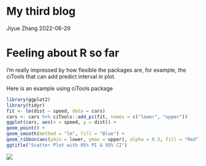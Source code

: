 My third blog
================
Jiyue Zhang
2022-06-29

# Feeling about R so far

I’m really impressed by how flexible the packages are, for example, the
ciTools that can add predict interval in plot.

Here is an example using ciTools package

``` r
library(ggplot2)
library(tidyr)
fit <- lm(dist ~ speed, data = cars)
cars <- cars %>% ciTools::add_pi(fit, names = c("lower", "upper"))
ggplot(cars, aes(x = speed, y = dist)) +
geom_point() +
geom_smooth(method = "lm", fill = "Blue") +
geom_ribbon(aes(ymin = lower, ymax = upper), alpha = 0.3, fill = "Red") +
ggtitle("Scatter Plot with 95% PI & 95% CI")
```

![](C:/Users/LAILA/Desktop/558/git/jzhang96.github.io/_posts/2022-06-29-my-third-blog-post_files/figure-gfm/unnamed-chunk-1-1.png)<!-- -->
